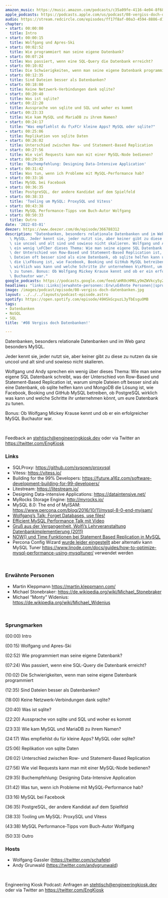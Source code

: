 ```yaml
---
amazon_music: https://music.amazon.com/podcasts/c35a09fe-4116-4e04-8f68-77d61b112e46/episodes/e4c5e0e2-4078-4764-888f-9c9ddc435bd3/engineering-kiosk-08-vergiss-doch-datenbanken
apple_podcasts: https://podcasts.apple.com/us/podcast/08-vergiss-doch-datenbanken/id1603082924?i=1000552569027
audio: https://stream.redcircle.com/episodes/ff17f8af-00a3-4594-8886-d1c2a3980c67/stream.mp3
chapter:
- start: 00:00:00
  title: Intro
- start: 00:00:15
  title: Wolfgang und Apres-Ski
- start: 00:02:52
  title: Wie programmiert man seine eigene Datenbank?
- start: 00:07:24
  title: Was passiert, wenn eine SQL-Query die Datenbank erreicht?
- start: 00:10:02
  title: Die Schwierigkeiten, wenn man seine eigene Datenbank programmiert
- start: 00:12:35
  title: Sind Dateien besser als Datenbanken?
- start: 00:18:00
  title: Keine Netzwerk-Verbindungen dank sqlite?
- start: 00:20:40
  title: Was ist sqlite?
- start: 00:22:20
  title: Aussprache von sqlite und SQL und woher es kommt
- start: 00:23:33
  title: Wie kam MySQL und MariaDB zu ihrem Namen?
- start: 00:24:17
  title: "Was empfiehlst du f\xFCr kleine Apps? MySQL oder sqlite?"
- start: 00:25:06
  title: Replikation von sqlite Daten
- start: 00:26:02
  title: Unterschied zwischen Row- und Statement-Based Replication
- start: 00:27:56
  title: Wie viel Requests kann man mit einer MySQL-Node bedienen?
- start: 00:29:35
  title: 'Buchempfehlung: Designing Data-Intensive Application'
- start: 00:31:42
  title: Was tun, wenn ich Probleme mit MySQL-Performance hab?
- start: 00:33:16
  title: MySQL bei Facebook
- start: 00:36:35
  title: PostgreSQL, der andere Kandidat auf dem Spielfeld
- start: 00:38:33
  title: 'Tooling um MySQL: ProxySQL und Vitess'
- start: 00:43:38
  title: MySQL Performance-Tipps vom Buch-Autor Wolfgang
- start: 00:50:33
  title: Outro
date: '2022-03-01'
deezer: https://www.deezer.com/de/episode/366788312
description: "Datenbanken, besonders relationale Datenbanken und im Web ganz besonders\
  \ MySQL. Jeder kennt sie, jeder nutzt sie, aber keiner gibt zu diese zu nutzen da\
  \ sie uncool und alt sind und sowieso nicht skalieren. Wolfgang und Andy sprechen\
  \ ein wenig \xFCber dieses Thema: Wie man seine eigene SQL Datenbank schreibt, was\
  \ der Unterschied von Row-Based und Statement-Based Replication ist, warum simple\
  \ Dateien oft besser sind als eine Datenbank, ob sqlite helfen kann und MongoDB\
  \ die L\xF6sung ist, wie Facebook, Booking und GitHub MySQL betreiben, ob PostgreSQL\
  \ wirklich was kann und welche Schritte ihr unternehmen k\xF6nnt, um eure Datenbank\
  \ zu tunen. Bonus: Ob Wolfgang Mickey Krause kennt und ob er ein erfolgreicher MySQL\
  \ Buchautor war."
google_podcasts: https://podcasts.google.com/feed/aHR0cHM6Ly9mZWVkcy5yZWRjaXJjbGUuY29tLzBlY2ZkZmQ3LWZkYTEtNGMzZC05NTE1LTQ3NjcyN2Y5ZGY1ZQ/episode/NzBjYjE3YTktNjA3ZC00ZmFlLWI4YWQtY2QxZjA2M2NhZmRh?sa=X&ved=0CAUQkfYCahcKEwi4xMSxj4L4AhUAAAAAHQAAAAAQNQ
headlines: "links::Links||erwahnte-personen::Erw\xE4hnte Personen||sprungmarken::Sprungmarken||hosts::Hosts"
image: /images/podcast/episode/08-vergiss-doch-datenbanken.jpg
layout: ../../../layouts/podcast-episode.astro
spotify: https://open.spotify.com/episode/49HSkGcpuzL3yTbEsguOMB
tags:
- Datenbanken
- NoSQL
- SQL
title: '#08 Vergiss doch Datenbanken!'

---
```

<p>Datenbanken, besonders relationale Datenbanken und im Web ganz besonders MySQL.</p><p>Jeder kennt sie, jeder nutzt sie, aber keiner gibt zu diese zu nutzen da sie uncool und alt sind und sowieso nicht skalieren.</p><p>Wolfgang und Andy sprechen ein wenig über dieses Thema: Wie man seine eigene SQL Datenbank schreibt, was der Unterschied von Row-Based und Statement-Based Replication ist, warum simple Dateien oft besser sind als eine Datenbank, ob sqlite helfen kann und MongoDB die Lösung ist, wie Facebook, Booking und GitHub MySQL betreiben, ob PostgreSQL wirklich was kann und welche Schritte ihr unternehmen könnt, um eure Datenbank zu tunen.</p><p>Bonus: Ob Wolfgang Mickey Krause kennt und ob er ein erfolgreicher MySQL Buchautor war.</p><p><br></p><p>Feedback an <a href="mailto:stehtisch@engineeringkiosk.dev" rel="nofollow">stehtisch@engineeringkiosk.dev</a> oder via Twitter an <a href="https://twitter.com/EngKiosk" rel="nofollow">https://twitter.com/EngKiosk</a></p><h3 id="links">Links</h3><ul><li>SQLProxy: <a href="https://github.com/sysown/proxysql" rel="nofollow">https://github.com/sysown/proxysql</a></li><li>Vitess: <a href="https://vitess.io/" rel="nofollow">https://vitess.io/</a></li><li>Building for the 99% Developers: <a href="https://future.a16z.com/software-development-building-for-99-developers/" rel="nofollow">https://future.a16z.com/software-development-building-for-99-developers/</a></li><li>Litestream: <a href="https://litestream.io/" rel="nofollow">https://litestream.io/</a></li><li>Designing Data-intensive Applications: <a href="https://dataintensive.net/" rel="nofollow">https://dataintensive.net/</a></li><li>MyRocks Storage Engine: <a href="http://myrocks.io/" rel="nofollow">http://myrocks.io/</a></li><li>MySQL 8.0: The end of MyISAM: <a href="https://www.percona.com/blog/2016/10/11/mysql-8-0-end-myisam/" rel="nofollow">https://www.percona.com/blog/2016/10/11/mysql-8-0-end-myisam/</a></li><li><a href="https://twitter.com/schafele/status/1200180440184827904" rel="nofollow">Wolfgang’s Talk: Forget Databases, use files!</a></li><li><a href="https://fosdem.org/2022/schedule/event/efficient_mysql/" rel="nofollow">Efficient MySQL Performance Talk mit Video</a></li><li><a href="https://web.archive.org/web/20120303090458/http://dbis-informatik.uibk.ac.at/188-0-VO-Arch---Impl--von-DBS.html" rel="nofollow">Gruß aus der Vergangenheit, Wolfi’s Lehrveranstaltung Datenbankimplementierung (2011)</a> </li><li><a href="https://dev.mysql.com/doc/refman/5.7/en/replication-features-functions.html" rel="nofollow">NOW() und Time Funktionen bei Statement Based Replication in MySQL</a></li><li>Percona Config Wizard <a href="https://www.percona.com/blog/2019/04/22/end-of-life-query-analyzer-and-mysql-configuration-generator/" rel="nofollow">wurde leider eingestellt</a> aber alternativ kann MySQL Tuner <a href="https://www.linode.com/docs/guides/how-to-optimize-mysql-performance-using-mysqltuner/" rel="nofollow">https://www.linode.com/docs/guides/how-to-optimize-mysql-performance-using-mysqltuner/</a> verwendet werden</li></ul><p><br></p><h3 id="erwahnte-personen">Erwähnte Personen</h3><ul><li>Martin Kleppmann <a href="https://martin.kleppmann.com/" rel="nofollow">https://martin.kleppmann.com/</a></li><li>Michael Stonebraker: <a href="https://de.wikipedia.org/wiki/Michael_Stonebraker" rel="nofollow">https://de.wikipedia.org/wiki/Michael_Stonebraker</a></li><li>Michael “Monty” Widenius: <a href="https://de.wikipedia.org/wiki/Michael_Widenius" rel="nofollow">https://de.wikipedia.org/wiki/Michael_Widenius</a></li></ul><p><br></p><h3 id="sprungmarken">Sprungmarken</h3><p>(00:00) Intro</p><p>(00:15) Wolfgang und Apres-Ski</p><p>(02:52) Wie programmiert man seine eigene Datenbank?</p><p>(07:24) Was passiert, wenn eine SQL-Query die Datenbank erreicht?</p><p>(10:02) Die Schwierigkeiten, wenn man seine eigene Datenbank programmiert</p><p>(12:35) Sind Dateien besser als Datenbanken?</p><p>(18:00) Keine Netzwerk-Verbindungen dank sqlite?</p><p>(20:40) Was ist sqlite?</p><p>(22:20) Aussprache von sqlite und SQL und woher es kommt</p><p>(23:33) Wie kam MySQL und MariaDB zu ihrem Namen?</p><p>(24:17) Was empfiehlst du für kleine Apps? MySQL oder sqlite?</p><p>(25:06) Replikation von sqlite Daten</p><p>(26:02) Unterschied zwischen Row- und Statement-Based Replication</p><p>(27:56) Wie viel Requests kann man mit einer MySQL-Node bedienen?</p><p>(29:35) Buchempfehlung: Designing Data-Intensive Application</p><p>(31:42) Was tun, wenn ich Probleme mit MySQL-Performance hab?</p><p>(33:16) MySQL bei Facebook</p><p>(36:35) PostgreSQL, der andere Kandidat auf dem Spielfeld</p><p>(38:33) Tooling um MySQL: ProxySQL und Vitess</p><p>(43:38) MySQL Performance-Tipps vom Buch-Autor Wolfgang</p><p>(50:33) Outro</p><h3 id="hosts">Hosts</h3><ul><li>Wolfgang Gassler (<a href="https://twitter.com/schafele" rel="nofollow">https://twitter.com/schafele</a>)</li><li>Andy Grunwald (<a href="https://twitter.com/andygrunwald" rel="nofollow">https://twitter.com/andygrunwald</a>)</li></ul><p><br></p><p>Engineering Kiosk Podcast: Anfragen an <a href="mailto:stehtisch@engineeringkiosk.dev" rel="nofollow">stehtisch@engineeringkiosk.dev</a> oder via Twitter an <a href="https://twitter.com/EngKiosk" rel="nofollow">https://twitter.com/EngKiosk</a></p>